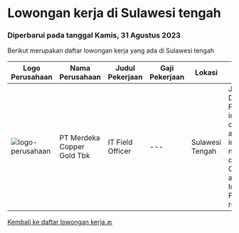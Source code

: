 
  # Lowongan kerja di Sulawesi tengah

  ### Diperbarui pada tanggal Kamis, 31 Agustus 2023

  Berikut merupakan daftar lowongan kerja yang ada di Sulawesi tengah

  |Logo Perusahaan | Nama Perusahaan | Judul Pekerjaan | Gaji Pekerjaan | Lokasi | Deskripsi | Tanggal diunggah | Pranala |
  | -------------- | --------------- | --------------- | --------- | --------- | -------------- | ------- | ----------- |
  |![logo-perusahaan](https://image-service-cdn.seek.com.au/aa27fa3f82e51faecb2bc318d845b40c903014bb/ee4dce1061f3f616224767ad58cb2fc751b8d2dc)|PT Merdeka Copper Gold Tbk|IT Field Officer|---|Sulawesi Tengah|Job Description: Perform installation, configuration and implementation network devices, IT Communication and Infrastructure. Perform L1 to resolve...|Jumat, 25 Agustus 2023|https://www.jobstreet.co.id/id/job/it-field-officer-4448320?token=0~d556d0e6-efa2-43d5-9f9b-fd408cf96c95&sectionRank=1&jobId=jobstreet-id-job-4448320|


  [Kembali ke daftar lowongan kerja 🔙](../README.md#daftar-lowongan-kerja)
  